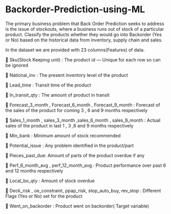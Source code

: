 # Backorder-Prediction-using-ML
The primary business problem that Back Order Prediction seeks to address is the issue of stockouts, where a business runs out of stock of a particular product. Classify the products whether they would go into Backorder (Yes or No) based on the historical data from inventory, supply chain and sales.


In the dataset we are provided with 23 columns(Features) of data.

  Sku(Stock Keeping unit) : The product id — Unique for each row so can be ignored 

 National_inv : The present inventory level of the product

  Lead_time : Transit time of the product 

 In_transit_qty : The amount of product in transit 

 Forecast_3_month , Forecast_6_month , Forecast_9_month : Forecast of the sales of the product for coming 3 , 6 and 9 months respectively 

 Sales_1_month , sales_3_month ,sales_6_month , sales_9_month : Actual sales of the product in last 1 , 3 ,6 and 9 months respectively

  Min_bank : Minimum amount of stock recommended 

 Potential_issue : Any problem identified in the product/part 

 Pieces_past_due: Amount of parts of the product overdue if any 

 Perf_6_month_avg , perf_12_month_avg : Product performance over past 6 and 12 months respectively 

 Local_bo_qty : Amount of stock overdue 

 Deck_risk , oe_constraint, ppap_risk, stop_auto_buy, rev_stop : Different Flags (Yes or No) set for the product

  Went_on_backorder : Product went on backorder( Target variable)
